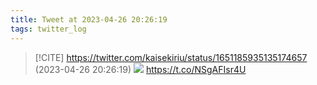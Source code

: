 ```yaml
---
title: Tweet at 2023-04-26 20:26:19
tags: twitter_log
---
```


> [!CITE] https://twitter.com/kaisekiriu/status/1651185935135174657 (2023-04-26 20:26:19)
> ![](https://twitter.com/kaisekiriu/status/1651185935135174657)
> https://t.co/NSgAFIsr4U
